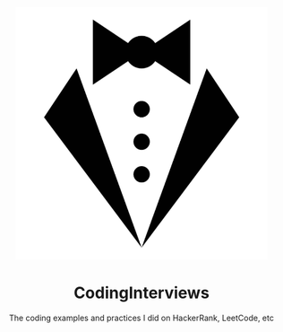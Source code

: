 <div align="center"><a href="" target="_blank"><img src="logo.png" width="450" height="auto"></a>

# CodingInterviews
The coding examples and practices I did on HackerRank, LeetCode, etc
